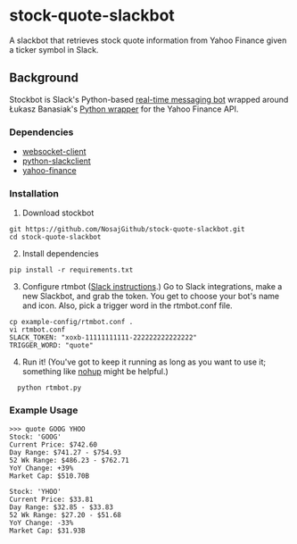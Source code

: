 # stock-quote-slackbot
A slackbot that retrieves stock quote information from Yahoo Finance given a ticker symbol in Slack.

## Background
Stockbot is Slack's Python-based [real-time messaging bot](https://github.com/slackhq/python-rtmbot) wrapped around Łukasz Banasiak's [Python wrapper](https://github.com/lukaszbanasiak/yahoo-finance/) for the Yahoo Finance API.

### Dependencies
* [websocket-client](https://pypi.python.org/pypi/websocket-client/)
* [python-slackclient](https://pypi.python.org/pypi/slackclient)
* [yahoo-finance](https://pypi.python.org/pypi/yahoo-finance)

### Installation
1. Download stockbot

  ````
  git https://github.com/NosajGithub/stock-quote-slackbot.git
  cd stock-quote-slackbot
  ````

2. Install dependencies

  ````
  pip install -r requirements.txt
  ````

3. Configure rtmbot ([Slack instructions](https://api.slack.com/bot-users).) 
 Go to Slack integrations, make a new Slackbot, and grab the token. You get to choose your bot's name and icon.
 Also, pick a trigger word in the rtmbot.conf file.

  ````
  cp example-config/rtmbot.conf .
  vi rtmbot.conf
  SLACK_TOKEN: "xoxb-11111111111-222222222222222"
  TRIGGER_WORD: "quote"
  
  ````

4. Run it! (You've got to keep it running as long as you want to use it; something like [nohup](http://linux.die.net/man/1/nohup) might be helpful.)

````
  python rtmbot.py
````

### Example Usage

    >>> quote GOOG YHOO
    Stock​: 'GOOG'
    Current Price​: $742.60
    Day Range​: $741.27 - $754.93
    52 Wk Range​: $486.23 - $762.71
    YoY Change​: +39%
    Market Cap​: $510.70B
     
    Stock​: 'YHOO'
    Current Price​: $33.81
    Day Range​: $32.85 - $33.83
    52 Wk Range​: $27.20 - $51.68
    YoY Change​: -33%
    Market Cap​: $31.93B